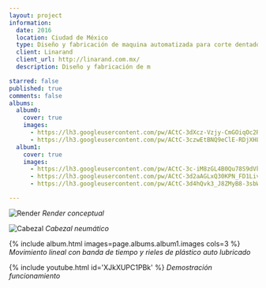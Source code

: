 ```yaml
---
layout: project
information:
  date: 2016
  location: Ciudad de México
  type: Diseño y fabricación de maquina automatizada para corte dentado de bandas plásticas
  client: Linarand
  client_url: http://linarand.com.mx/
  description: Diseño y fabricación de m

starred: false
published: true
comments: false
albums:
  album0:
    cover: true
    images:
      - https://lh3.googleusercontent.com/pw/ACtC-3dXcz-Vzjy-CmGOiqOc2RN--0Itpsf1hwxuIqGkDt4q-yXjYBKYxb8XxjLkjwAd7deIOPu-AiKeV2KjzFP4zT-rJp7uCcZAkwyzkCaYRI8fS8ItDhpqsr7JLuLfVsV-PowC9rWYmOST11pdehjwIoZj7g=w2000-h817-no?authuser=1
      - https://lh3.googleusercontent.com/pw/ACtC-3czwEtBNQ9eClE-RDjXHLy84Feck4sY1zikWTj_kbyEl3DyFttH19Qndbt-6zVvUwLd-_PMtE1XFjQUVtqAvkjZSRUZxfxcbQfqIvP50dber1d1_k-7_Mpn01NAAEAIZlcHkmJfcnWojGQG05jMNsSgEA=w2410-h1240-no?authuser=1
  album1:
    cover: true
    images:
      - https://lh3.googleusercontent.com/pw/ACtC-3c-iM8zGL4B0Qu78S9dVkueLQzo19b0gdPWcIcyfWaq8g0syFhSaWK3QBiW-xx6dZv4tclu64rRgoutu4eoed7zblIbrVj9mCfvDirCdpT0rkyoyCPpCFmya6QvQZtTyKciQoKCKoBr3eMewWgFDHcEkA=w1860-h1240-no?authuser=1
      - https://lh3.googleusercontent.com/pw/ACtC-3d2aAGLxQ30KPN_FD1Livyi9J1UScwPPYKEKjsrQ1CzipGG4JoJinvM6BO_hxNFcRBPST7GZRRREaFB1cs1PR3rZVOA5XW9gbu1B6d-G00DlgW1EEd-JTosRrY1SuKm9U34JeJHbDFqrpmoiye_bd8tDw=w1860-h1240-no?authuser=1
      - https://lh3.googleusercontent.com/pw/ACtC-3d4hQvk3_J8ZMyB8-3sbWcRfONTEpdzUbXtldp23LbrlNkJ6yrONV0pnshED5cmT5fh5US-TwxidDH3UEhzJ9-knexs8fTjIBxyNr1GLwxEVwHtZUrgy3oOnGmvgM6JPg7lFFN9LujyeMaqK8UJYK4HYg=w1860-h1240-no?authuser=1

---
```


![Render]({{page.albums.album0.images[0]}})
*Render conceptual*

![Cabezal]({{page.albums.album0.images[1]}})
*Cabezal neumático*

{% include album.html images=page.albums.album1.images cols=3 %}
*Movimiento lineal con banda de tiempo y rieles de plástico auto lubricado*

{% include youtube.html id='XJkXUPC1PBk' %}
*Demostración funcionamiento*
